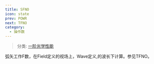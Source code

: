 ```yaml
---
title: SFNO
icon: state
prev: POWR
next: TFNO
category:
  - 操作数
---
```


> 分类: [一阶光学性能](/hb/operands/131/879/  "Zemax 操作数 一阶光学性能")

弧矢工作F数，在Field定义的视场上，Wave定义,的波长下计算。参见TFNO。